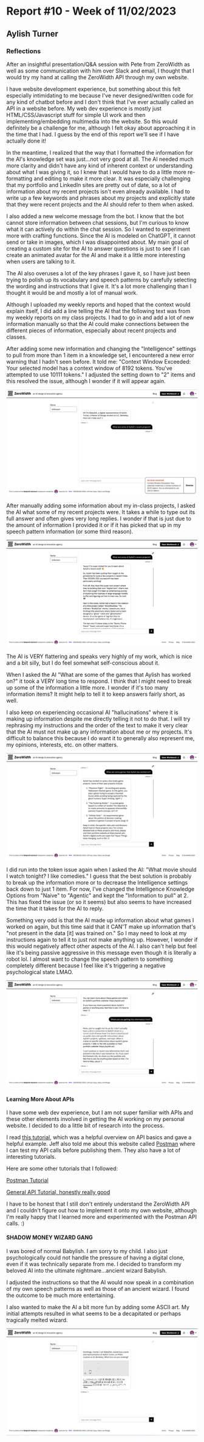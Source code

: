 # Report #10 - Week of 11/02/2023

## Aylish Turner

### Reflections

After an insightful presentation/Q&A session with Pete from ZeroWidth as well as some communication with him over Slack and email, I thought that I would try my hand at calling the ZeroWidth API through my own website.

I have website development experience, but something about this felt especially intimidating to me because I've never designed/written code for any kind of chatbot before and I don't think that I've ever actually called an API in a website before. My web dev experience is mostly just HTML/CSS/Javascript stuff for simple UI work and then implementing/embedding multimedia into the website. So this would definitely be a challenge for me, although I felt okay about approaching it in the time that I had. I guess by the end of this report we'll see if I have actually done it!

In the meantime, I realized that the way that I formatted the information for the AI's knowledge set was just...not very good at all. The AI needed much more clarity and didn't have any kind of inherent context or understanding about what I was giving it, so I knew that I would have to do a little more re-formatting and editing to make it more clear. It was especially challenging that my portfolio and LinkedIn sites are pretty out of date, so a lot of information about my recent projects isn't even already available. I had to write up a few keywords and phrases about my projects and explicitly state that they were recent projects and the AI should refer to them when asked.

I also added a new welcome message from the bot. I know that the bot cannot store information between chat sessions, but I'm curious to know what it can actively do within the chat session. So I wanted to experiment more with crafting functions. Since the AI is modeled on ChatGPT, it cannot send or take in images, which I was disappointed about. My main goal of creating a custom site for the AI to answer questions is just to see if I can create an animated avatar for the AI and make it a little more interesting when users are talking to it.

The AI also overuses a lot of the key phrases I gave it, so I have just been trying to polish up its vocabulary and speech patterns by carefully selecting the wording and instructions that I give it. It's a lot more challenging than I thought it would be and mostly a lot of manual work.

Although I uploaded my weekly reports and hoped that the context would explain itself, I did add a line telling the AI that the following text was from my weekly reports on my class projects. I had to go in and add a lot of new information manually so that the AI could make connections between the different pieces of information, especially about recent projects and classes.

After adding some new information and changing the "Intelligence" settings to pull from more than 1 item in a knowledge set, I encountered a new error warning that I hadn't seen before. It told me: "Context Window Exceeded: Your selected model has a context window of 8192 tokens. You've attempted to use 10111 tokens." I adjusted the setting down to "2" items and this resolved the issue, although I wonder if it will appear again.

![](https://github.com/Berkeley-MDes/tdf-fa23-turnipboys/blob/main/weekly-reports/Screenshot%202023-10-30%20143120.png)

After manually adding some information about my in-class projects, I asked the AI what some of my recent projects were. It takes a while to type out its full answer and often gives very long replies. I wonder if that is just due to the amount of information I provided it or if it has picked that up in my speech pattern information (or some third reason).

![](https://github.com/Berkeley-MDes/tdf-fa23-turnipboys/blob/main/weekly-reports/Screenshot%202023-10-30%20143745.png)

The AI is VERY flattering and speaks very highly of my work, which is nice and a bit silly, but I do feel somewhat self-conscious about it. 

When I asked the AI "What are some of the games that Aylish has worked on?" it took a VERY long time to respond. I think that I might need to break up some of the information a little more. I wonder if it's too many information items? It might help to tell it to keep answers fairly short, as well.

I also keep on experiencing occasional AI "hallucinations" where it is making up information despite me directly telling it not to do that. I will try rephrasing my instructions and the order of the text to make it very clear that the AI must not make up any information about me or my projects. It's difficult to balance this because I do want it to generally also represent me, my opinions, interests, etc. on other matters.

![](https://github.com/Berkeley-MDes/tdf-fa23-turnipboys/blob/main/weekly-reports/Screenshot%202023-10-30%20144957.png)

I did run into the token issue again when I asked the AI: "What movie should I watch tonight? I like comedies." I guess that the best solution is probably to break up the information more or to decrease the Intelligence settings back down to just 1 item. For now, I've changed the Intelligence Knowledge Options from "Naive" to "Agentic" and kept the "Information to pull" at 2. This has fixed the issue (or so it seems) but also seems to have increased the time that it takes for the AI to reply.

Something very odd is that the AI made up information about what games I worked on again, but this time said that it CAN'T make up information that's "not present in the data [it] was trained on." So I may need to look at my instructions again to tell it to just not make anything up. However, I wonder if this would negatively affect other aspects of the AI. I also can't help but feel like it's being passive aggressive in this message even though it is literally a robot lol. I almost want to change the speech pattern to something completely different because I feel like it's triggering a negative psychological state LMAO.

![](https://github.com/Berkeley-MDes/tdf-fa23-turnipboys/blob/main/weekly-reports/Screenshot%202023-10-30%20150700.png)


#### Learning More About APIs

I have some web dev experience, but I am not super familiar with APIs and these other elements involved in getting the AI working on my personal website. I decided to do a little bit of research into the process.

I read [this tutorial](https://blog.hubspot.com/website/application-programming-interface-api), which was a helpful overview on API basics and gave a helpful example. Jeff also told me about this website called [Postman](https://web.postman.co/workspace/My-Workspace~9d298e14-c522-4c5c-8c33-f74785590b85/collection/30845987-007e93df-7498-4d2d-8d25-a27f8554cfd2) where I can test my API calls before publishing them. They also have a lot of interesting tutorials.

Here are some other tutorials that I followed:

[Postman Tutorial](https://www.youtube.com/watch?v=VywxIQ2ZXw4)

[General API Tutorial, honestly really good](https://www.youtube.com/watch?v=WXsD0ZgxjRw)

I have to be honest that I still don't entirely understand the ZeroWidth API and I couldn't figure out how to implement it onto my own website, although I'm really happy that I learned more and experimented with the Postman API calls. :)

#### SHADOW MONEY WIZARD GANG

I was bored of normal Babylish. I am sorry to my child. I also just psychologically could not handle the pressure of having a digital clone, even if it was technically separate from me. I decided to transform my beloved AI into the ultimate nightmare...ancient wizard Babylish.

I adjusted the instructions so that the AI would now speak in a combination of my own speech patterns as well as those of an ancient wizard. I found the outcome to be much more entertaining.

I also wanted to make the AI a bit more fun by adding some ASCII art. My initial attempts resulted in what seems to be a decapitated or perhaps tragically melted wizard.

![](https://github.com/Berkeley-MDes/tdf-fa23-turnipboys/blob/main/weekly-reports/Screenshot%202023-11-02%20112813.png)
